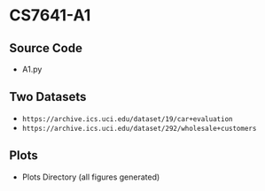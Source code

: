 # CS7641-A1

## Source Code
- A1.py

## Two Datasets
- `https://archive.ics.uci.edu/dataset/19/car+evaluation`
- `https://archive.ics.uci.edu/dataset/292/wholesale+customers`

## Plots
- Plots Directory (all figures generated)